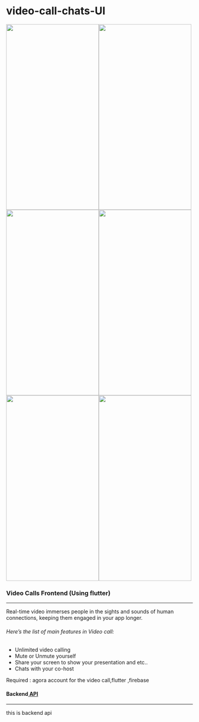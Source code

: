 # video-call-chats-UI

<img src="https://user-images.githubusercontent.com/81271552/203243295-6d296514-6832-4704-8798-34337897e59b.jpeg" width="250" height="500"><img src="https://user-images.githubusercontent.com/81271552/203243291-a854f832-7eda-401b-b7ee-6907f3e8adf2.jpeg" width="250" height="500"><img src="https://user-images.githubusercontent.com/81271552/203243292-78c2a5f7-114e-4d8d-a322-db929f8bfa4e.jpeg" width="250" height="500"><img src="https://user-images.githubusercontent.com/81271552/203243290-237b01e6-e200-41de-84f3-1334d11a2d48.jpeg" width="250" height="500"><img src="https://user-images.githubusercontent.com/81271552/203243287-4465a801-09a4-4973-9242-394e32275683.jpeg" width="250" height="500"><img src="https://user-images.githubusercontent.com/81271552/203243285-1eee07f2-b038-4c86-af05-6136cb7dfc41.jpeg" width="250" height="500">

<h3>Video Calls Frontend (Using flutter)</h3>
<hr>

Real-time video immerses people in the sights and sounds of human connections, keeping them engaged in your app longer.

<h6>Here’s the list of main features in Video call:</h6>
<ul>
  <li>Unlimited video calling</li>
  <li>Mute or Unmute yourself</li>
  <li>Share your screen to show your presentation and etc..</li>
  <li>Chats with your co-host</li>
</ul>

Required : agora account for the video call,flutter ,firebase

<h4>Backend<a href="https://github.com/TiwariShivam201/video-call-chats-api"> API</a></h4>
<hr>
this is backend api




